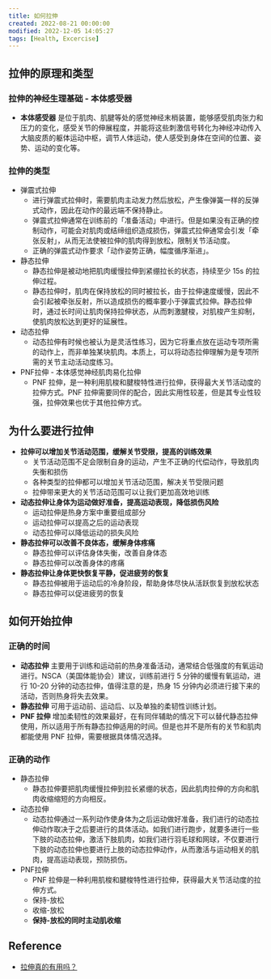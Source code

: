 ```yaml
---
title: 如何拉伸
created: 2022-08-21 00:00:00
modified: 2022-12-05 14:05:27
tags: [Health, Excercise]
---
```


## 拉伸的原理和类型

### 拉伸的神经生理基础 - 本体感受器

- **本体感受器** 是位于肌肉、肌腱等处的感觉神经末梢装置，能够感受肌肉张力和压力的变化，感受关节的伸展程度，并能将这些刺激信号转化为神经冲动传入大脑皮质的躯体运动中枢，调节人体运动，使人感受到身体在空间的位置、姿势、运动的变化等。

### 拉伸的类型

- 弹震式拉伸
	- 进行弹震式拉伸时，需要肌肉主动发力然后放松，产生像弹簧一样的反弹式动作，因此在动作的最远端不保持静止。
	- 弹震式拉伸通常在训练前的「准备活动」中进行。但是如果没有正确的控制动作，可能会对肌肉或结缔组织造成损伤，弹震式拉伸通常会引发「牵张反射」，从而无法使被拉伸的肌肉得到放松，限制关节活动度。
	- 正确的弹震式动作要求「动作姿势正确，幅度循序渐进」。
- 静态拉伸
	- 静态拉伸是被动地把肌肉缓慢拉伸到紧绷拉长的状态，持续至少 15s 的拉伸过程。
	- 静态拉伸时，肌肉在保持放松的同时被拉长，由于拉伸速度缓慢，因此不会引起被牵张反射，所以造成损伤的概率要小于弹震式拉伸。静态拉伸时，通过长时间让肌肉保持拉伸状态，从而刺激腱梭，对肌梭产生抑制，使肌肉放松达到更好的延展性。
- 动态拉伸
	- 动态拉伸有时候也被认为是灵活性练习，因为它将重点放在运动专项所需的动作上，而非单独某块肌肉。本质上，可以将动态拉伸理解为是专项所需的关节主动活动度练习。
- PNF拉伸 - 本体感觉神经肌肉易化拉伸
	- PNF 拉伸，是一种利用肌梭和腱梭特性进行拉伸，获得最大关节活动度的拉伸方式。PNF 拉伸需要同伴的配合，因此实用性较差，但是其专业性较强，拉伸效果也优于其他拉伸方式。

## 为什么要进行拉伸

- **拉伸可以增加关节活动范围，缓解关节受限，提高的训练效果**
	- 关节活动范围不足会限制自身的运动，产生不正确的代偿动作，导致肌肉失衡和损伤
	- 各种类型的拉伸都可以增加关节活动范围，解决关节受限问题
	- 拉伸带来更大的关节活动范围可以让我们更加高效地训练
- **动态拉伸让身体为运动做好准备，提高运动表现，降低损伤风险**
	- 运动拉伸是热身方案中重要组成部分
	- 运动拉伸可以提高之后的运动表现
	- 动态拉伸可以降低运动的损失风险
- **静态拉伸可以改善不良体态，缓解身体疼痛**
	- 静态拉伸可以评估身体失衡，改善自身体态
	- 静态拉伸可以改善身体的疼痛
- **静态拉伸让身体更快恢复平静，促进疲劳的恢复**
	- 静态拉伸被用于运动后的冷身阶段，帮助身体尽快从活跃恢复到放松状态
	- 静态拉伸可以促进疲劳的恢复

## 如何开始拉伸

### 正确的时间

- **动态拉伸** 主要用于训练和运动前的热身准备活动，通常结合低强度的有氧运动进行。NSCA（美国体能协会）建议，训练前进行 5 分钟的缓慢有氧运动，进行 10-20 分钟的动态拉伸，值得注意的是，热身 15 分钟内必须进行接下来的活动，否则热身将失去效果。
- **静态拉伸** 可用于运动前、运动后、以及单独的柔韧性训练计划。
- **PNF 拉伸** 增加柔韧性的效果最好，在有同伴辅助的情况下可以替代静态拉伸使用，所以适用于所有静态拉伸适用的时间。但是也并不是所有的关节和肌肉都能使用 PNF 拉伸，需要根据具体情况选择。

### 正确的动作

- 静态拉伸
	- 静态拉伸要把肌肉缓慢拉伸到拉长紧绷的状态，因此肌肉拉伸的方向和肌肉收缩缩短的方向相反。
- 动态拉伸
	- 动态拉伸通过一系列动作使身体为之后运动做好准备，我们进行的动态拉伸动作取决于之后要进行的具体活动。如我们进行跑步，就要多进行一些下肢的动态拉伸，激活下肢肌肉，如我们进行羽毛球和网球，不仅要进行下肢的动态拉伸也要进行上肢的动态拉伸动作，从而激活与运动相关的肌肉，提高运动表现，预防损伤。
- PNF拉伸
	- PNF 拉伸是一种利用肌梭和腱梭特性进行拉伸，获得最大关节活动度的拉伸方式。
	- 保持-放松
	- 收缩-放松
	- **保持-放松的同时主动肌收缩**

## Reference

- [拉伸真的有用吗？](https://sspai.com/post/74069)
